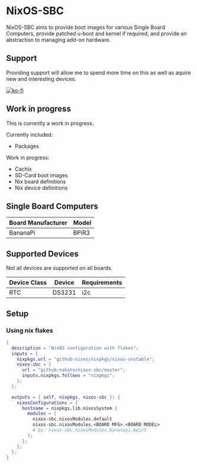 # NixOS-SBC

NixOS-SBC aims to provide boot images for various Single Board Computers,
provide patched u-boot and kernel if required, and provide an abstraction
to managing add-on hardware.


## Support

Providing support will allow me to spend more time on this as well as aquire
new and interesting devices.

[![ko-fi](https://ko-fi.com/img/githubbutton_sm.svg)](https://ko-fi.com/nakatoio)


## Work in progress

This is currently a work in progress.

Currently included:
 * Packages

Work in progress:
 * Cachix
 * SD-Card boot images
 * Nix board definitions
 * Nix device definitions


## Single Board Computers

| Board Manufacturer | Model           |
| ------------------ | --------------- |
| BananaPi           | BPiR3           |


## Supported Devices

Not all devices are supported on all boards.

| Device Class | Device | Requirements |
| ------------ | ------ | ------------ |
| RTC          | DS3231 | i2c          |


## Setup

### Using nix flakes

```nix
{
  description = "NixOS configuration with flakes";
  inputs = {
    nixpkgs.url = "github:nixos/nixpkgs/nixos-unstable";
    nixos-sbc = {
      url = "github:nakato/nixos-sbc/master";
      inputs.nixpkgs.follows = "nixpkgs";
    };
  };

  outputs = { self, nixpkgs, nixos-sbc }: {
    nixosConfigurations = {
      hostname = nixpkgs.lib.nixosSystem {
        modules = [
          nixos-sbc.nixosModules.default
          nixos-sbc.nixosModules.<BOARD MFG>.<BOARD MODEL>
          # Ex: nixos-sbc.nixosModules.bananapi.bpir3
        ];
      };
    };
  };
}
```
